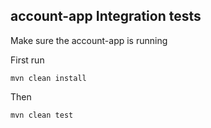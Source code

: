 ## account-app Integration tests

Make sure the account-app is running

First run
```
mvn clean install
```

Then
```
mvn clean test
``` 

